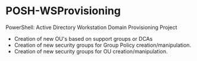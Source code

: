 # POSH-WSProvisioning
PowerShell: Active Directory Workstation Domain Provisioning Project
- Creation of new OU's based on support groups or DCAs
- Creation of new security groups for Group Policy creation/manipulation.
- Creation of new security groups for OU creation/manipulation.
